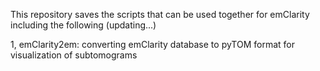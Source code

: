 This repository saves the scripts that can be used together for emClarity including the following (updating...)

1, emClarity2em: converting emClarity database to pyTOM format for visualization of subtomograms
